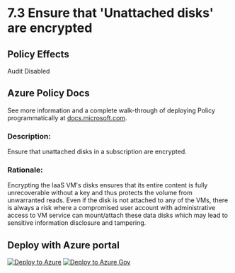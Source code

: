 # 7.3 Ensure that 'Unattached disks' are encrypted

## Policy Effects
Audit
Disabled

## Azure Policy Docs
See more information and a complete walk-through of deploying Policy programmatically at
[docs.microsoft.com](https://docs.microsoft.com/azure/governance/policy/samples/allowed-custom-images).

### Description: 
Ensure that unattached disks in a subscription are encrypted.

### Rationale: 
Encrypting the IaaS VM's disks ensures that its entire content is fully unrecoverable
without a key and thus protects the volume from unwarranted reads. Even if the disk is not
attached to any of the VMs, there is always a risk where a compromised user account with
administrative access to VM service can mount/attach these data disks which may lead to
sensitive information disclosure and tampering.

## Deploy with Azure portal

[![Deploy to Azure](https://azuredeploy.net/deploybutton.png)](https://portal.azure.com/?#blade/Microsoft_Azure_Policy/CreatePolicyDefinitionBlade/uri/https%3A%2F%2Fraw.githubusercontent.com%2Fmrajess%2FAzure-Policy-CIS%2Fmaster%2Fpolicies%2F7_virtual_machines%2F7.3%2FPolicy%2Fazurepolicy.json)
[![Deploy to Azure Gov](https://docs.microsoft.com/azure/governance/policy/media/deploy/deployGovbutton.png)](https://portal.azure.us/?#blade/Microsoft_Azure_Policy/CreatePolicyDefinitionBlade/uri/https%3A%2F%2Fraw.githubusercontent.com%2Fmrajess%2FAzure-Policy-CIS%2Fmaster%2Fpolicies%2F7_virtual_machines%2F7.3%2FPolicy%2Fazurepolicy.json)